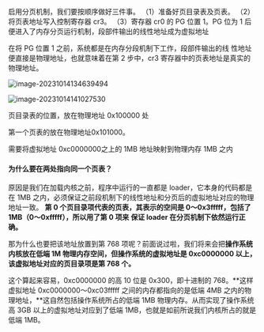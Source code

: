 





启用分页机制，我们要按顺序做好三件事。
（1）准备好页目录表及页表。
（2）将页表地址写入控制寄存器 cr3。
（3）寄存器 cr0 的 PG 位置 1。PG 位为 1 后便进入了内存分页运行机制，段部件输出的线性地址成为虚拟地址

在将 PG 位置 1 之前，系统都是在内存分段机制下工作，段部件输出的线
性地址便直接是物理地址，也就意味着在第 2 步中，cr3 寄存器中的页表地址是真实的物理地址。

![image-20231014134639494](/home/bullet/snap/typora/86/.config/Typora/typora-user-images/image-20231014134639494.png)



![image-20231014141027530](/home/bullet/snap/typora/86/.config/Typora/typora-user-images/image-20231014141027530.png)

页目录表的位置，放在物理地址 0x100000 处

第一个页表的放在物理地址0x101000。





需要将虚拟地址 0xc0000000之上的 1MB 地址映射到物理内存 1MB 之内



#### 为什么要在两处指向同一个页表？



原因是我们在加载内核之前，程序中运行的一直都是 loader，它本身的代码都是在 1MB 之内，必须保证之前段机制下的线性地址和分页后的虚拟地址对应的物理地址一致。
**第 0 个页目录项代表的页表，其表示的空间是 0～0x3fffff，包括了 1MB（0～0xfffff），所以用了第 0 项来**
**保证 loader 在分页机制下依然运行正确。**

那为什么也要把该地址放置到第 768 项呢？前面说过啦，我们将来会把**操作系统内核放在低端 1M 物理内存空间，但操作系统的虚拟地址是 0xc0000000 以上，该虚拟地址对应的页目录项是第 768 个。**

这个算起来容易，0xc0000000 的高 10 位是 0x300，即十进制的 768。**这样虚拟地址 0xc0000000～0xc03fffff 之间的内存都指向的是低端 4MB 之内的物理地址，**这自然包括操作系统所占的低端 1MB 物理内存。从而实现了操作系统高 3GB 以上的虚拟地址对应到了低端 1MB，也就是如前所说我们内核所占的就是低端 1MB。



